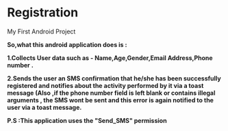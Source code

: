 # Registration
My First Android Project

<B>So,what this android application does is :<B>

1.Collects User data such as - Name,Age,Gender,Email Address,Phone number .

2.Sends the user an SMS confirmation that he/she has been successfully registered and notifies about the activity performed by it via a toast message
(Also ,if the phone number field is left blank or contains illegal arguments , the SMS wont be sent and this error is again notified to the user via a toast message.

P.S :This application uses the "Send_SMS" permission 
